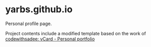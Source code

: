 # yarbs.github.io

Personal profile page.

Project contents include a modified template based on the work of 
[codewithsadee: vCard - Personal portfolio](https://github.com/codewithsadee/vcard-personal-portfolio)
